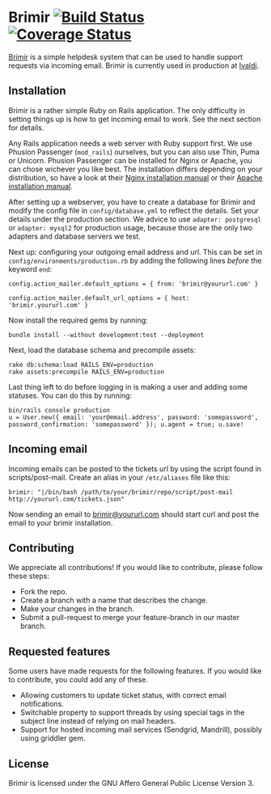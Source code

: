 Brimir [![Build Status](https://travis-ci.org/ivaldi/brimir.png)](https://travis-ci.org/ivaldi/brimir) [![Coverage Status](https://coveralls.io/repos/ivaldi/brimir/badge.png)](https://coveralls.io/r/ivaldi/brimir)
======
[Brimir](http://getbrimir.com/) is a simple helpdesk system that can be used to handle support requests
via incoming email. Brimir is currently used in production at [Ivaldi](http://ivaldi.nl/).

Installation
------------
Brimir is a rather simple Ruby on Rails application. The only difficulty in setting things up is how to get incoming email to work. See the next section for details.

Any Rails application needs a web server with Ruby support first. We use Phusion Passenger (`mod_rails`) ourselves, but you can also use Thin, Puma or Unicorn. Phusion Passenger can be installed for Nginx or Apache, you can chose wichever you like best. The installation differs depending on your distribution, so have a look at their [Nginx installation manual](https://www.phusionpassenger.com/documentation/Users%20guide%20Nginx.html) or their [Apache installation manual](https://www.phusionpassenger.com/documentation/Users%20guide%20Apache.html).

After setting up a webserver, you have to create a database for Brimir and modify the config file in `config/database.yml` to reflect the details. Set your details under the production section. We advice to use `adapter: postgresql` or `adapter: mysql2` for production usage, because those are the only two adapters and database servers we test.

Next up: configuring your outgoing email address and url. This can be set in `config/environments/production.rb` by adding the following lines *before* the keyword `end`:

    config.action_mailer.default_options = { from: 'brimir@yoururl.com' }

    config.action_mailer.default_url_options = { host: 'brimir.yoururl.com' }

Now install the required gems by running:

    bundle install --without development:test --deployment

Next, load the database schema and precompile assets:

    rake db:schema:load RAILS_ENV=production
    rake assets:precompile RAILS_ENV=production

Last thing left to do before logging in is making a user and adding some statuses. You can do this by running:

    bin/rails console production
    u = User.new({ email: 'your@email.address', password: 'somepassword', password_confirmation: 'somepassword' }); u.agent = true; u.save!

Incoming email
--------------
Incoming emails can be posted to the tickets url by using the script found in scripts/post-mail. Create an alias in your `/etc/aliases` file like this:

    brimir: "|/bin/bash /path/to/your/brimir/repo/script/post-mail http://yoururl.com/tickets.json"

Now sending an email to brimir@yoururl.com should start curl and post the email to your brimir installation.

Contributing
------------
We appreciate all contributions! If you would like to contribute, please follow these steps:
- Fork the repo.
- Create a branch with a name that describes the change.
- Make your changes in the branch.
- Submit a pull-request to merge your feature-branch in our master branch.

Requested features
------------------
Some users have made requests for the following features. If you would like to contribute, you could add any of these.
- Allowing customers to update ticket status, with correct email notifications.
- Switchable property to support threads by using special tags in the subject line instead of relying on mail headers.
- Support for hosted incoming mail services (Sendgrid, Mandrill), possibly using griddler gem.

License
-------
Brimir is licensed under the GNU Affero General Public License Version 3.
